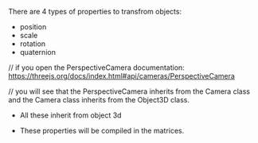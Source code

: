 There are 4 types of properties to transfrom objects:
- position
- scale 
- rotation
- quaternion

// if you open the PerspectiveCamera documentation: https://threejs.org/docs/index.html#api/cameras/PerspectiveCamera 

// you will see that the PerspectiveCamera inherits from the Camera class and the Camera class inherits from the Object3D class.

- All these inherit from object 3d

- These properties will be compiled in the matrices.

